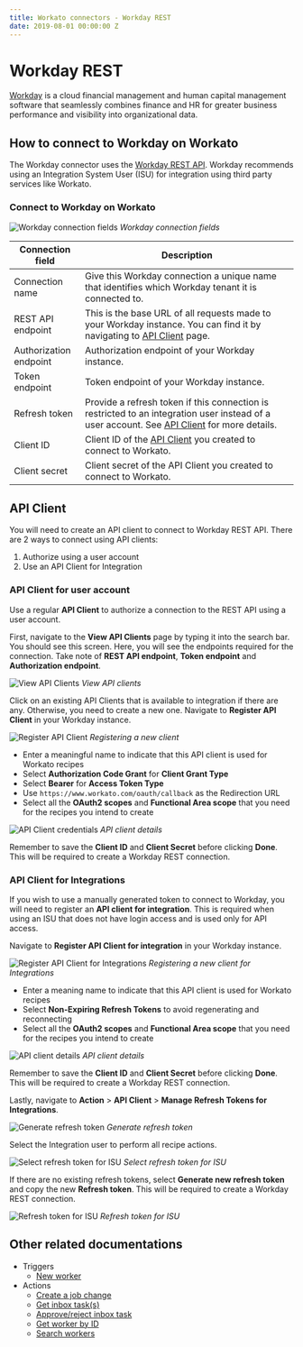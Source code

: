 ```yaml
---
title: Workato connectors - Workday REST
date: 2019-08-01 00:00:00 Z
---
```


# Workday REST
[Workday](https://www.workday.com/) is a cloud financial management and human capital management software that seamlessly combines finance and HR for greater business performance and visibility into organizational data.

## How to connect to Workday on Workato
The Workday connector uses the [Workday REST API](https://doc.workday.com/reader/wsiU0cnNjCc_k7shLNxLEA/HvgwLwxCHVdBlZUTNd9s7A). Workday recommends using an Integration System User (ISU) for integration using third party services like Workato.

### Connect to Workday on Workato

![Workday connection fields](/assets/images/workday-rest/workday-rest-connection.png)
*Workday connection fields*

<table class="unchanged rich-diff-level-one">
  <thead>
    <tr>
        <th width='25%'>Connection field</th>
        <th>Description</th>
    </tr>
  </thead>
  <tbody>
    <tr>
      <td>Connection name</td>
      <td>
        Give this Workday connection a unique name that identifies which Workday tenant it is connected to.
      </td>
    </tr>
    <tr>
      <td>REST API endpoint</td>
      <td>
        This is the base URL of all requests made to your Workday instance. You can find it by navigating to <a href="#api-client">API Client</a> page.
      </td>
    </tr>
    <tr>
      <td>Authorization endpoint</td>
      <td>
        Authorization endpoint of your Workday instance.
      </td>
    </tr>
    <tr>
      <td>Token endpoint</td>
      <td>Token endpoint of your Workday instance.</td>
    </tr>
    <tr>
      <td>Refresh token</td>
      <td>Provide a refresh token if this connection is restricted to an integration user instead of a user account. See <a href="#api-client">API Client</a> for more details.
    </tr>
    <tr>
      <td>Client ID</td>
      <td>
        Client ID of the <a href="#api-client">API Client</a> you created to connect to Workato.
      </td>
    </tr>
    <tr>
      <td>Client secret</td>
      <td>
        Client secret of the API Client you created to connect to Workato.
      </td>
    </tr>
  </tbody>
</table>

## API Client
You will need to create an API client to connect to Workday REST API. There are 2 ways to connect using API clients:
1. Authorize using a user account
2. Use an API Client for Integration

### API Client for user account
Use a regular **API Client** to authorize a connection to the REST API using a user account.

First, navigate to the **View API Clients** page by typing it into the search bar. You should see this screen. Here, you will see the endpoints required for the connection. Take note of **REST API endpoint**, **Token endpoint** and **Authorization endpoint**.

![View API Clients](/assets/images/workday-rest/view-api-client-endpoints.png)
*View API clients*

Click on an existing API Clients that is available to integration if there are any. Otherwise, you need to create a new one. Navigate to **Register API Client** in your Workday instance.

![Register API Client](/assets/images/workday-rest/register-api-client.png)
*Registering a new client*

- Enter a meaningful name to indicate that this API client is used for Workato recipes
- Select **Authorization Code Grant** for **Client Grant Type**
- Select **Bearer** for **Access Token Type**
- Use `https://www.workato.com/oauth/callback` as the Redirection URL
- Select all the **OAuth2 scopes** and **Functional Area scope** that you need for the recipes you intend to create

![API Client credentials](/assets/images/workday-rest/api-client-details.png)
*API client details*

Remember to save the **Client ID** and **Client Secret** before clicking **Done**. This will be required to create a Workday REST connection.

### API Client for Integrations
If you wish to use a manually generated token to connect to Workday, you will need to register an **API client for integration**. This is required when using an ISU that does not have login access and is used only for API access.

Navigate to **Register API Client for integration** in your Workday instance.

![Register API Client for Integrations](/assets/images/workday-rest/register-api-client-for-integration.png)
*Registering a new client for Integrations*

- Enter a meaning name to indicate that this API client is used for Workato recipes
- Select **Non-Expiring Refresh Tokens** to avoid regenerating and reconnecting
- Select all the **OAuth2 scopes** and **Functional Area scope** that you need for the recipes you intend to create

![API client details](/assets/images/workday-rest/api-client-for-integration-details.png)
*API client details*

Remember to save the **Client ID** and **Client Secret** before clicking **Done**. This will be required to create a Workday REST connection.

Lastly, navigate to **Action** > **API Client** > **Manage Refresh Tokens for Integrations**.

![Generate refresh token](/assets/images/workday-rest/generate-refresh-token.png)
*Generate refresh token*

Select the Integration user to perform all recipe actions.

![Select refresh token for ISU](/assets/images/workday-rest/choose-isu.png)
*Select refresh token for ISU*

If there are no existing refresh tokens, select **Generate new refresh token** and copy the new **Refresh token**. This will be required to create a Workday REST connection.

![Refresh token for ISU](/assets/images/workday-rest/isu-refresh-token.png)
*Refresh token for ISU*

## Other related documentations
- Triggers
   - [New worker](workday-rest/new-worker-trigger.md)
- Actions
   - [Create a job change](workday-rest/create-job-change-action.md)
   - [Get inbox task(s)](workday-rest/get-inbox-tasks-action.md)
   - [Approve/reject inbox task](workday-rest/approve-reject-inbox-task-action.md)
   - [Get worker by ID](workday-rest/get-worker-action.md)
   - [Search workers](workday-rest/search-worker-action.md)
